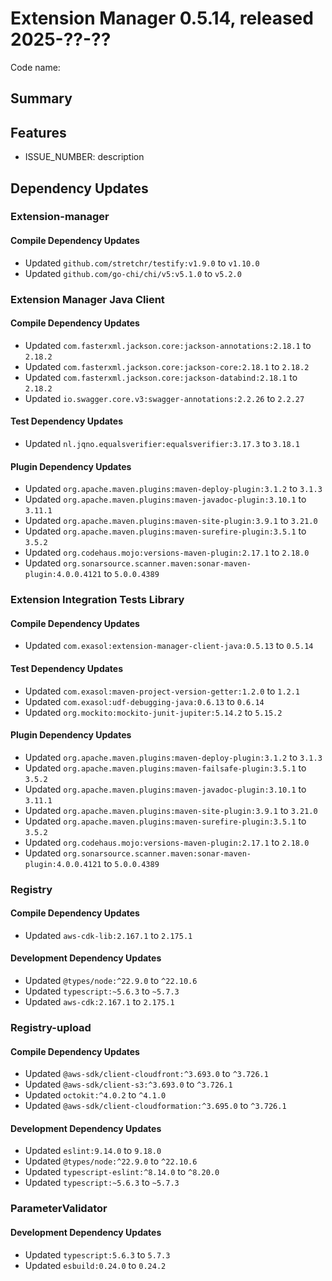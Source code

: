 # Extension Manager 0.5.14, released 2025-??-??

Code name:

## Summary

## Features

* ISSUE_NUMBER: description

## Dependency Updates

### Extension-manager

#### Compile Dependency Updates

* Updated `github.com/stretchr/testify:v1.9.0` to `v1.10.0`
* Updated `github.com/go-chi/chi/v5:v5.1.0` to `v5.2.0`

### Extension Manager Java Client

#### Compile Dependency Updates

* Updated `com.fasterxml.jackson.core:jackson-annotations:2.18.1` to `2.18.2`
* Updated `com.fasterxml.jackson.core:jackson-core:2.18.1` to `2.18.2`
* Updated `com.fasterxml.jackson.core:jackson-databind:2.18.1` to `2.18.2`
* Updated `io.swagger.core.v3:swagger-annotations:2.2.26` to `2.2.27`

#### Test Dependency Updates

* Updated `nl.jqno.equalsverifier:equalsverifier:3.17.3` to `3.18.1`

#### Plugin Dependency Updates

* Updated `org.apache.maven.plugins:maven-deploy-plugin:3.1.2` to `3.1.3`
* Updated `org.apache.maven.plugins:maven-javadoc-plugin:3.10.1` to `3.11.1`
* Updated `org.apache.maven.plugins:maven-site-plugin:3.9.1` to `3.21.0`
* Updated `org.apache.maven.plugins:maven-surefire-plugin:3.5.1` to `3.5.2`
* Updated `org.codehaus.mojo:versions-maven-plugin:2.17.1` to `2.18.0`
* Updated `org.sonarsource.scanner.maven:sonar-maven-plugin:4.0.0.4121` to `5.0.0.4389`

### Extension Integration Tests Library

#### Compile Dependency Updates

* Updated `com.exasol:extension-manager-client-java:0.5.13` to `0.5.14`

#### Test Dependency Updates

* Updated `com.exasol:maven-project-version-getter:1.2.0` to `1.2.1`
* Updated `com.exasol:udf-debugging-java:0.6.13` to `0.6.14`
* Updated `org.mockito:mockito-junit-jupiter:5.14.2` to `5.15.2`

#### Plugin Dependency Updates

* Updated `org.apache.maven.plugins:maven-deploy-plugin:3.1.2` to `3.1.3`
* Updated `org.apache.maven.plugins:maven-failsafe-plugin:3.5.1` to `3.5.2`
* Updated `org.apache.maven.plugins:maven-javadoc-plugin:3.10.1` to `3.11.1`
* Updated `org.apache.maven.plugins:maven-site-plugin:3.9.1` to `3.21.0`
* Updated `org.apache.maven.plugins:maven-surefire-plugin:3.5.1` to `3.5.2`
* Updated `org.codehaus.mojo:versions-maven-plugin:2.17.1` to `2.18.0`
* Updated `org.sonarsource.scanner.maven:sonar-maven-plugin:4.0.0.4121` to `5.0.0.4389`

### Registry

#### Compile Dependency Updates

* Updated `aws-cdk-lib:2.167.1` to `2.175.1`

#### Development Dependency Updates

* Updated `@types/node:^22.9.0` to `^22.10.6`
* Updated `typescript:~5.6.3` to `~5.7.3`
* Updated `aws-cdk:2.167.1` to `2.175.1`

### Registry-upload

#### Compile Dependency Updates

* Updated `@aws-sdk/client-cloudfront:^3.693.0` to `^3.726.1`
* Updated `@aws-sdk/client-s3:^3.693.0` to `^3.726.1`
* Updated `octokit:^4.0.2` to `^4.1.0`
* Updated `@aws-sdk/client-cloudformation:^3.695.0` to `^3.726.1`

#### Development Dependency Updates

* Updated `eslint:9.14.0` to `9.18.0`
* Updated `@types/node:^22.9.0` to `^22.10.6`
* Updated `typescript-eslint:^8.14.0` to `^8.20.0`
* Updated `typescript:~5.6.3` to `~5.7.3`

### ParameterValidator

#### Development Dependency Updates

* Updated `typescript:5.6.3` to `5.7.3`
* Updated `esbuild:0.24.0` to `0.24.2`

